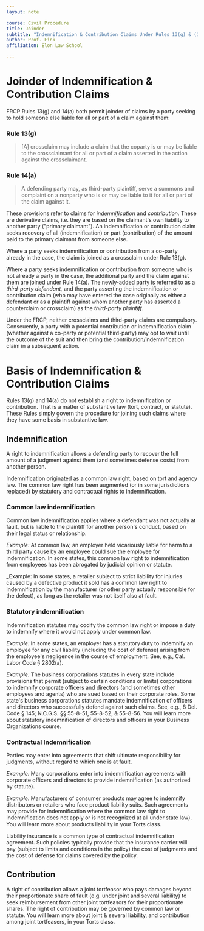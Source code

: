 ```yaml
---
layout: note

course: Civil Procedure 
title: Joinder 
subtitle: "Indemnification & Contribution Claims Under Rules 13(g) & (14(a)"
author: Prof. Fink
affiliation: Elon Law School 
    
---
```


# Joinder of Indemnification & Contribution Claims 

FRCP Rules 13(g) and 14(a) both permit joinder of claims by a party seeking to hold someone else liable for all or part of a claim against them: 

### Rule 13(g)

> [A] crossclaim may include a claim that the coparty is or may be liable to the crossclaimant for all or part of a claim asserted in the action against the crossclaimant.

### Rule 14(a) 

> A defending party may, as third-party plaintiff, serve a summons and complaint on a nonparty who is or may be liable to it for all or part of the claim against it.

These provisions refer to claims for _indemnification_ and _contribution_. These are derivative claims, i.e. they are based on the claimant's own liability to another party ("primary claimant"). An indemnification or contribution claim seeks recovery of all (indemnification) or part (contribution) of the amount paid to the primary claimant from someone else. 

Where a party seeks indemnification or contribution from a co-party already in the case, the claim is joined as a crossclaim under Rule 13(g). 

Where a party seeks indemnification or contribution from someone who is not already a party in the case, the additional party and the claim against them are joined under Rule 14(a). The newly-added party is referred to as a _third-party defendant,_ and the party asserting the indemnification or contribution claim (who may have entered the case originally as either a defendant or as a plaintiff against whom another party has asserted a counterclaim or crossclaim) as the _third-party plaintiff_. 

Under the FRCP, neither crossclaims and third-party claims are compulsory. Conseuently, a party with a potential contribution or indemnification claim (whether against a co-party or potential third-party) may opt to wait until the outcome of the suit and then bring the contribution/indemnification claim in a subsequent action. 

# Basis of Indemnification & Contribution Claims

Rules 13(g) and 14(a) do not establish a right to indemnification or contribution. That is a matter of substantive law (tort, contract, or statute). These Rules simply govern the procedure for joining such claims where they have some basis in substantive law. 

## Indemnification

A right to indemnification allows a defending party to recover the full amount of a judgment against them (and sometimes defense costs) from another person.  

Indemnification originated as a common law right, based on tort and agency law.  The common law right has been augmented (or in some jurisdictions replaced) by statutory and contractual rights to indemnification. 

### Common law indemnification

Common law indemnification applies where a defendant was not actually at fault, but is liable to the plaintiff for another person's conduct, based on their legal status or relationship. 

_Example:_ At common law, an employer held vicariously liable for harm to a third party cause by an employee could sue the employee for indemnification. In some states, this common law right to indemnification from employees has been abrogated by judicial opinion or statute. 

_Example: In some states, a retailer subject to strict liability for injuries caused by a defective product it sold has a common law right to indemnification by the manufacturer (or other party actually responsible for the defect), as long as the retailer was not itself also at fault. 

### Statutory indemnification

Indemnification statutes may codify the common law right or impose a duty to indemnify where it would not apply under common law. 

_Example:_ In some states, an employer has a statutory duty to indemnify an employee for any civil liability (including the cost of defense) arising from the employee's negligence in the course of employment. See, e.g., Cal. Labor Code § 2802(a).  

_Example:_ The business corporations statutes in every state include provisions that permit (subject to certain conditions or limits) corporations to indemnify corporate officers and directors (and sometimes other employees and agents) who are sued based on their corporate roles. Some state's business corporations statutes mandate indemnification of officers and directors who successfully defend against such claims. See, e.g., 8 Del. Code § 145; N.C.G.S. §§ 55-8-51, 55-8-52, & 55-8-56. You will learn more about statutory indemnification of directors and officers in your Business Organizations course.

### Contractual Indemnification 

Parties may enter into agreements that shift ultimate responsibility for judgments, without regard to which one is at fault. 

_Example:_ Many corporations enter into indemnification agreements with corporate officers and directors to provide indemnification (as authorized by statute). 

_Example:_ Manufacturers of consumer products may agree to indemnify distributors or retailers who face product liability suits. Such agreements may provide for indemnification where the common law right to indemnification does not apply or is not recognized at all under state law). You will learn more about products liability in your Torts class. 

Liability insurance is a common type of contractual indemnification agreement. Such policies typically provide that the insurance carrier will pay (subject to limits and conditions in the policy) the cost of judgments and the cost of defense for claims covered by the policy. 

## Contribution

A right of contribution allows a joint tortfeasor who pays damages beyond their proportionate share of fault (e.g. under joint and several liability) to seek reimbursement from other joint tortfeasors for their proportionate shares. The right of contribution may be governed by common law or statute. You will learn more about joint & several liability, and contribution among joint tortfeasers, in your Torts class. 